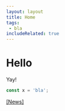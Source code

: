 ```yaml
---
layout: layout
title: Home
tags:
 - bla
includeRelated: true
---
```


# Hello

Yay!

```js
const x = 'bla';
```

[[News]](news/)

<!-- block:sidebar -->

<!-- <div class="row">
	<div class="col-lg-7 col-md-5">
		<p><img class="img-rounded" alt="" src="/assets/pages/home/keyboard-ee1495b208e54fe0c5229455d5f499281fdafa5ce7e203a136ad728a2af03829.jpg"></p>
		<h2 class="sr-only">Latest news</h2>
		<div aria-multiselectable="true" class="accordion panel-group" id="news" role="tablist">
			<div class="panel panel-default">
				<div class="panel-heading" id="news_panel_1" role="tab">
					<h3 class="panel-title"><a aria-controls="news_panel_1_collapse" aria-expanded="false" class="collapsed" data-parent="#news" data-toggle="collapse" href="#news_panel_1_collapse"><time datetime="2015-7-3">July 3rd 2015</time><i class="fa fa-newspaper-o"></i> The golden thread for accessibility testing added</a></h3>
				</div>
				<div aria-labelledby="news_panel_1" class="panel-collapse collapse" id="news_panel_1_collapse" role="tabpanel">
					<div class="panel-body">
						<p>It was a big effort, but we finally have a definitive result trying to write a golden thread about our internal testing processes - something we've been asked for again and again by our clients, and thanks to <a href="http://www.lufthansa.com/">Lufthansa</a> finally was possible!</p>
					</div>
				</div>
			</div>
		</div>
	</div>
</div> -->

<!-- endblock:sidebar -->
